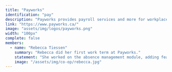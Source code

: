 ```yaml
---
title: "Payworks"
identification: "pay"
description: "Payworks provides payroll services and more for workplaces."
link: "https://www.payworks.ca/"
image: "assets/img/logos/payworks.png"
width: "100px"
complete: false
members:
  - name: "Rebecca Tiessen"
    summary: "Rebecca did her first work term at Payworks."
    statement: "She worked on the absence management module, adding features and fixing bugs using JavaScript and .NET"
    image: "/assets/img/co-op/rebecca.jpg"
---
```

